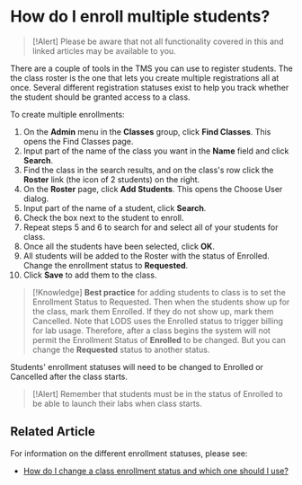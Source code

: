 # How do I enroll multiple students?

> [!Alert] Please be aware that not all functionality covered in this and linked articles may be available to you.

There are a couple of tools in the TMS you can use to register students. The the class roster is the one that lets you create multiple registrations all at once. Several different registration statuses exist to help you track whether the student should be granted access to a class.

To create multiple enrollments:

1. On the **Admin** menu in the **Classes** group, click **Find Classes**. This opens the Find Classes page.
1. Input part of the name of the class you want in the **Name** field and click **Search**.
1.  Find the class in the search results, and on the class's row click the **Roster** link (the icon of 2 students) on the right. 
1. On the **Roster** page, click **Add Students**. This opens the Choose User dialog. 
1. Input part of the name of a student, click **Search**. 
1. Check the box next to the student to enroll. 
1. Repeat steps 5 and 6 to search for and select all of your students for class. 
1. Once all the students have been selected, click **OK**. 
1. All students will be added to the Roster with the status of Enrolled. Change the enrollment status to **Requested**. 
1. Click **Save** to add them to the class. 

> [!Knowledge] **Best practice** for adding students to class is to set the Enrollment Status to Requested. Then when the students show up for the class, mark them Enrolled. If they do not show up, mark them Cancelled. Note that LODS uses the Enrolled status to trigger billing for lab usage. Therefore, after a class begins the system will not permit the Enrollment Status of **Enrolled** to be changed. But you can change the **Requested** status to another status.

Students' enrollment statuses will need to be changed to Enrolled or Cancelled after the class starts.

> [!Alert] Remember that students must be in the status of Enrolled to be able to launch their labs when class starts.

## Related Article
For information on the different enrollment statuses, please see:

- [How do I change a class enrollment status and which one should I use?](change-class-enrollment-status-and-which-to-use.md)
